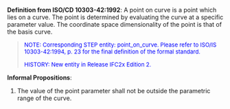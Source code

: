 **Definition from ISO/CD 10303-42:1992**: A point on curve is a point which lies on a curve. The point is determined by evaluating the curve at a specific parameter value. The coordinate space dimensionality of the point is that of the basis curve.

> <font size="-1" color="#0000FF">NOTE: Corresponding STEP entity:
		  point_on_curve. Please refer to ISO/IS 10303-42:1994, p. 23 for the final
		  definition of the formal standard. </font>
> 
> <font size="-1" color="#0000FF">HISTORY: New entity in Release IFC2x
		  Edition 2. </font>
>

**Informal Propositions**:

1. The value of the point parameter shall not be outside the parametric range of the curve.